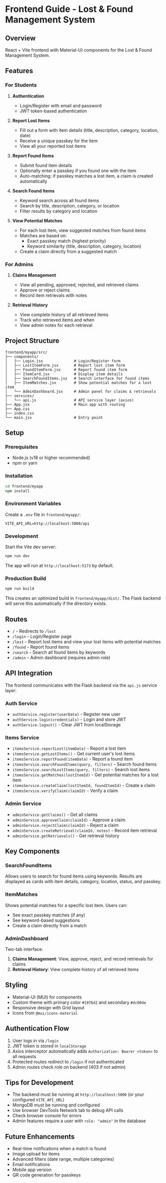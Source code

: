 # Frontend Guide - Lost & Found Management System

## Overview

React + Vite frontend with Material-UI components for the Lost & Found Management System.

## Features

### For Students

1. **Authentication**
   - Login/Register with email and password
   - JWT token-based authentication

2. **Report Lost Items**
   - Fill out a form with item details (title, description, category, location, date)
   - Receive a unique passkey for the item
   - View all your reported lost items

3. **Report Found Items**
   - Submit found item details
   - Optionally enter a passkey if you found one with the item
   - Auto-matching: if passkey matches a lost item, a claim is created automatically

4. **Search Found Items**
   - Keyword search across all found items
   - Search by title, description, category, or location
   - Filter results by category and location

5. **View Potential Matches**
   - For each lost item, view suggested matches from found items
   - Matches are based on:
     - Exact passkey match (highest priority)
     - Keyword similarity (title, description, category, location)
   - Create a claim directly from a suggested match

### For Admins

1. **Claims Management**
   - View all pending, approved, rejected, and retrieved claims
   - Approve or reject claims
   - Record item retrievals with notes

2. **Retrieval History**
   - View complete history of all retrieved items
   - Track who retrieved items and when
   - View admin notes for each retrieval

## Project Structure

```
frontend/myapp/src/
├── components/
│   ├── Login.jsx              # Login/Register form
│   ├── LostItemForm.jsx       # Report lost item form
│   ├── FoundItemForm.jsx      # Report found item form
│   ├── ItemCard.jsx           # Display item details
│   ├── SearchFoundItems.jsx   # Search interface for found items
│   ├── ItemMatches.jsx        # Show potential matches for a lost item
│   └── AdminDashboard.jsx     # Admin panel for claims & retrievals
├── services/
│   └── api.js                 # API service layer (axios)
├── App.jsx                    # Main app with routing
├── App.css
├── index.css
└── main.jsx                   # Entry point
```

## Setup

### Prerequisites

- Node.js (v18 or higher recommended)
- npm or yarn

### Installation

```bash
cd frontend/myapp
npm install
```

### Environment Variables

Create a `.env` file in `frontend/myapp/`:

```env
VITE_API_URL=http://localhost:5000/api
```

### Development

Start the Vite dev server:

```bash
npm run dev
```

The app will run at `http://localhost:5173` by default.

### Production Build

```bash
npm run build
```

This creates an optimized build in `frontend/myapp/dist/`. The Flask backend will serve this automatically if the directory exists.

## Routes

- `/` - Redirects to `/lost`
- `/login` - Login/Register page
- `/lost` - Report lost items and view your lost items with potential matches
- `/found` - Report found items
- `/search` - Search all found items by keywords
- `/admin` - Admin dashboard (requires admin role)

## API Integration

The frontend communicates with the Flask backend via the `api.js` service layer:

### Auth Service

- `authService.register(userData)` - Register new user
- `authService.login(credentials)` - Login and store JWT
- `authService.logout()` - Clear JWT from localStorage

### Items Service

- `itemsService.reportLost(itemData)` - Report a lost item
- `itemsService.getLostItems()` - Get current user's lost items
- `itemsService.reportFound(itemData)` - Report a found item
- `itemsService.searchFoundItems(query, filters)` - Search found items
- `itemsService.searchLostItems(query, filters)` - Search lost items
- `itemsService.getMatches(lostItemId)` - Get potential matches for a lost item
- `itemsService.createClaim(lostItemId, foundItemId)` - Create a claim
- `itemsService.verifyClaim(claimId)` - Verify a claim

### Admin Service

- `adminService.getClaims()` - Get all claims
- `adminService.approveClaim(claimId)` - Approve a claim
- `adminService.rejectClaim(claimId)` - Reject a claim
- `adminService.createRetrieval(claimId, notes)` - Record item retrieval
- `adminService.getRetrievals()` - Get retrieval history

## Key Components

### SearchFoundItems

Allows users to search for found items using keywords. Results are displayed as cards with item details, category, location, status, and passkey.

### ItemMatches

Shows potential matches for a specific lost item. Users can:
- See exact passkey matches (if any)
- See keyword-based suggestions
- Create a claim directly from a match

### AdminDashboard

Two-tab interface:
1. **Claims Management**: View, approve, reject, and record retrievals for claims
2. **Retrieval History**: View complete history of all retrieved items

## Styling

- Material-UI (MUI) for components
- Custom theme with primary color `#1976d2` and secondary `#dc004e`
- Responsive design with Grid layout
- Icons from `@mui/icons-material`

## Authentication Flow

1. User logs in via `/login`
2. JWT token is stored in `localStorage`
3. Axios interceptor automatically adds `Authorization: Bearer <token>` to all requests
4. Protected routes redirect to `/login` if not authenticated
5. Admin routes check role on backend (403 if not admin)

## Tips for Development

- The backend must be running at `http://localhost:5000` (or your configured `VITE_API_URL`)
- MongoDB must be running and configured
- Use browser DevTools Network tab to debug API calls
- Check browser console for errors
- Admin features require a user with `role: "admin"` in the database

## Future Enhancements

- Real-time notifications when a match is found
- Image upload for items
- Advanced filters (date range, multiple categories)
- Email notifications
- Mobile app version
- QR code generation for passkeys
